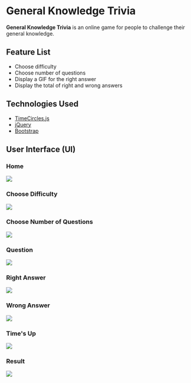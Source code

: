 # General Knowledge Trivia

**General Knowledge Trivia** is an online game for people to challenge their general knowledge.

## Feature List
* Choose difficulty
* Choose number of questions
* Display a GIF for the right answer
* Display the total of right and wrong answers

## Technologies Used
* [TimeCircles.js](http://git.wimbarelds.nl/TimeCircles)
* [jQuery](http://jquery.com/download/)
* [Bootstrap](https://getbootstrap.com/)

## User Interface (UI)
### Home
![](https://imgur.com/BygqbLt.png)
### Choose Difficulty
![](https://imgur.com/2XvKMYG.png)
### Choose Number of Questions
![](https://imgur.com/QWdE8TV.png)
### Question
![](https://imgur.com/sR7NUby.png)
### Right Answer
![](https://imgur.com/Bsv5aYA.png)
### Wrong Answer
![](https://imgur.com/WuajmOr.png)
### Time's Up
![](https://imgur.com/2v1MiFu.png)
### Result
![](https://imgur.com/E5vPnnP.png)

